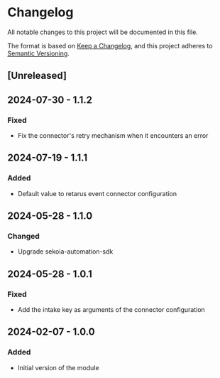 # Changelog

All notable changes to this project will be documented in this file.

The format is based on [Keep a Changelog](https://keepachangelog.com/en/1.0.0/),
and this project adheres to [Semantic Versioning](https://semver.org/spec/v2.0.0.html).

## [Unreleased]

## 2024-07-30 - 1.1.2

### Fixed

- Fix the connector's retry mechanism when it encounters an error

## 2024-07-19 - 1.1.1

### Added

- Default value to retarus event connector configuration

## 2024-05-28 - 1.1.0

### Changed

- Upgrade sekoia-automation-sdk

## 2024-05-28 - 1.0.1

### Fixed

- Add the intake key as arguments of the connector configuration

## 2024-02-07 - 1.0.0

### Added

- Initial version of the module
